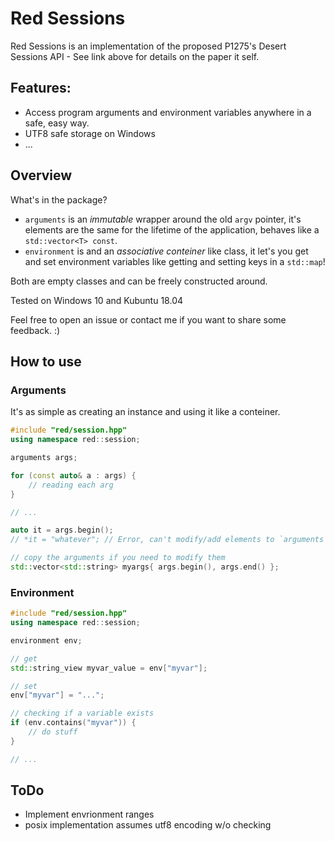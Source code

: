# Red Sessions
Red Sessions is an implementation of the proposed P1275's Desert Sessions API - See link above for details on the paper it self.

## Features:
- Access program arguments and environment variables anywhere in a safe, easy way.
- UTF8 safe storage on Windows
- ...

## Overview
What's in the package?

- `arguments` is an _immutable_ wrapper around the old `argv` pointer, it's elements are the same for the lifetime of the application, behaves like a `std::vector<T> const`.
- `environment` is and an _associative conteiner_ like class, it let's you get and set environment variables like getting and setting keys in a `std::map`!

Both are empty classes and can be freely constructed around.

Tested on Windows 10 and Kubuntu 18.04

Feel free to open an issue or contact me if you want to share some feedback. :)

## How to use
### Arguments
It's as simple as creating an instance and using it like a conteiner.

```cpp
#include "red/session.hpp"
using namespace red::session;

arguments args;

for (const auto& a : args) {
    // reading each arg
}

// ...

auto it = args.begin();
// *it = "whatever"; // Error, can't modify/add elements to `arguments`

// copy the arguments if you need to modify them
std::vector<std::string> myargs{ args.begin(), args.end() };
```

### Environment
```cpp
#include "red/session.hpp"
using namespace red::session;

environment env;

// get
std::string_view myvar_value = env["myvar"];

// set
env["myvar"] = "...";

// checking if a variable exists
if (env.contains("myvar")) {
    // do stuff
}

// ...
```

## ToDo
- Implement envrionment ranges
- posix implementation assumes utf8 encoding w/o checking